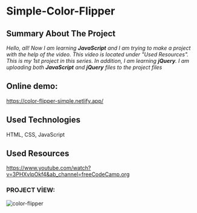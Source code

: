 # Simple-Color-Flipper

## Summary About The Project
*Hello, all! 
Now I am learning <b>JavaScript</b> and I am trying to make a project with the help of the video. This video is located under "Used Resources".
This is my 1st project in this series.  In addition, I am learning <b>jQuery</b>. I am uploading both <b>JavaScript</b> and <b>jQuery</b> files to the project files*
 
## Online demo:
https://color-flipper-simple.netlify.app/

## Used Technologies
HTML, CSS, JavaScript

## Used Resources
https://www.youtube.com/watch?v=3PHXvlpOkf4&ab_channel=freeCodeCamp.org

### PROJECT VİEW:

![color-flipper](https://user-images.githubusercontent.com/63058707/132092136-13f461fc-e763-4953-8885-af0d1edd05a4.jpg)

